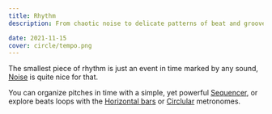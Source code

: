 ```yaml
---
title: Rhythm
description: From chaotic noise to delicate patterns of beat and groove

date: 2021-11-15
cover: circle/tempo.png
---
```


The smallest piece of rhythm is just an event in time marked by any sound, [Noise](./noise/index.md) is quite nice for that.

You can organize pitches in time with a simple, yet powerful [Sequencer](./sequencer/index.md), or explore beats loops with the [Horizontal bars](./bars/index.md) or [Circlular](./circle/index.md) metronomes.